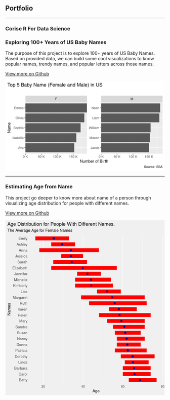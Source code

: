 ## Portfolio

---

### Corise R For Data Science 

### Exploring 100+ Years of US Baby Names

The purpose of this project is to explore 100+ years of US Baby Names. Based on provided data, we can build some cool visualizations to know popular names, trendy names, and popular letters across those names. 

[View more on Github](https://github.com/ryanleonduty/corise-r-for-ds/blob/main/projects/project-01/project-01-explore-babynames.md)

<img src="images/question-1-visualize-1.png?raw=true"/>

---
### Estimating Age from Name

This project go deeper to know more about name of a person through visualizing age distribution for people with different names.

[View more on Github](https://github.com/ryanleonduty/corise-r-for-ds/blob/main/projects/project-02/project-02-estimate-age-from-name.md)

<img src="images/plot-tbl-names-extended-age-1.png?raw=true"/>
